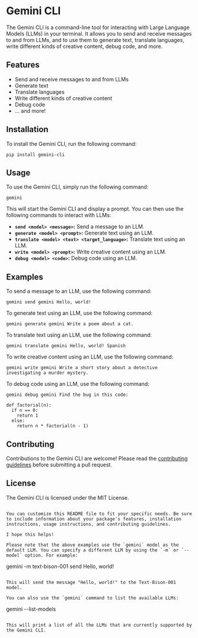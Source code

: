 # Gemini CLI

The Gemini CLI is a command-line tool for interacting with Large Language Models (LLMs) in your terminal. It allows you to send and receive messages to and from LLMs, and to use them to generate text, translate 
languages, write different kinds of creative content, debug code, and more.

## Features

* Send and receive messages to and from LLMs
* Generate text
* Translate languages
* Write different kinds of creative content
* Debug code
* ... and more!

## Installation

To install the Gemini CLI, run the following command:

```
pip install gemini-cli
```

## Usage

To use the Gemini CLI, simply run the following command:

```
gemini
```

This will start the Gemini CLI and display a prompt. You can then use the following commands to interact with LLMs:

* **`send <model> <message>`:** Send a message to an LLM.
* **`generate <model> <prompt>`:** Generate text using an LLM.
* **`translate <model> <text> <target_language>`:** Translate text using an LLM.
* **`write <model> <prompt>`:** Write creative content using an LLM.
* **`debug <model> <code>`:** Debug code using an LLM.

## Examples

To send a message to an LLM, use the following command:

```
gemini send gemini Hello, world!
```

To generate text using an LLM, use the following command:

```
gemini generate gemini Write a poem about a cat.
```

To translate text using an LLM, use the following command:

```
gemini translate gemini Hello, world! Spanish
```

To write creative content using an LLM, use the following command:

```
gemini write gemini Write a short story about a detective investigating a murder mystery.
```

To debug code using an LLM, use the following command:

```
gemini debug gemini Find the bug in this code:

def factorial(n):
  if n == 0:
    return 1
  else:
    return n * factorial(n - 1)
```

## Contributing

Contributions to the Gemini CLI are welcome! Please read the [contributing guidelines](https://github.com/example/gemini-cli/blob/main/CONTRIBUTING.md) before submitting a pull request.

## License

The Gemini CLI is licensed under the MIT License.
```

You can customize this README file to fit your specific needs. Be sure to include information about your package's features, installation instructions, usage instructions, and contributing guidelines.

I hope this helps!

Please note that the above examples use the `gemini` model as the default LLM. You can specify a different LLM by using the `-m` or `--model` option. For example:

```
gemini -m text-bison-001 send Hello, world!
```

This will send the message "Hello, world!" to the Text-Bison-001 model.

You can also use the `gemini` command to list the available LLMs:

```
gemini --list-models
```

This will print a list of all the LLMs that are currently supported by the Gemini CLI.


